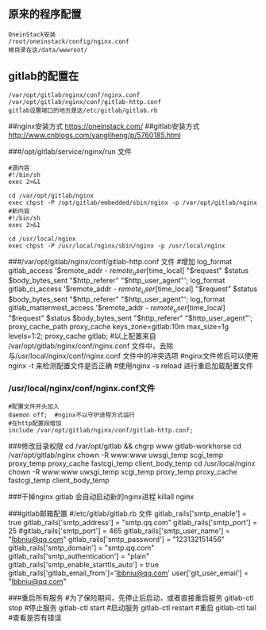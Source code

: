 ## 原来的程序配置 
	OneinStack安装
	/root/oneinstack/config/nginx.conf     
	根目录在这/data/wwwroot/
## gitlab的配置在  
		
	/var/opt/gitlab/nginx/conf/nginx.conf
	/var/opt/gitlab/nginx/conf/gitlab-http.conf          
	gitlab设置端口的地方是这/etc/gitlab/gitlab.rb

##nginx安装方式
https://oneinstack.com/
##gitlab安装方式
http://www.cnblogs.com/yangliheng/p/5760185.html


###/opt/gitlab/service/nginx/run 文件
	
	#源内容
	#!/bin/sh
	exec 2>&1
	
	cd /var/opt/gitlab/nginx
	exec chpst -P /opt/gitlab/embedded/sbin/nginx -p /var/opt/gitlab/nginx
	#新内容
	#!/bin/sh
	exec 2>&1
	
	cd /usr/local/nginx
	exec chpst -P /usr/local/nginx/sbin/nginx -p /usr/local/nginx
		
	
###/var/opt/gitlab/nginx/conf/gitlab-http.conf 文件
	#增加
	log_format gitlab_access '$remote_addr - $remote_user [$time_local] "$request" $status $body_bytes_sent "$http_referer" "$http_user_agent"';
	log_format gitlab_ci_access '$remote_addr - $remote_user [$time_local] "$request" $status $body_bytes_sent "$http_referer" "$http_user_agent"';
	log_format gitlab_mattermost_access '$remote_addr - $remote_user [$time_local] "$request" $status $body_bytes_sent "$http_referer" "$http_user_agent"';	
	proxy_cache_path proxy_cache keys_zone=gitlab:10m max_size=1g levels=1:2;
    proxy_cache gitlab;
    #以上配置来自 /var/opt/gitlab/nginx/conf/nginx.conf 文件中，去除与/usr/local/nginx/conf/nginx.conf 文件中的冲突选项
    #nginx文件修后可以使用 nginx -t 来检测配置文件是否正确
    #使用nginx -s reload 进行重启加载配置文件
  	
  	
### /usr/local/nginx/conf/nginx.conf文件
	#配置文件开头加入
	daemon off;	 #nginx不以守护进程方式运行
	#在http配置段增加
	include /var/opt/gitlab/nginx/conf/gitlab-http.conf;


###修改目录权限
	cd /var/opt/gitlab && chgrp www gitlab-workhorse
	cd /var/opt/gitlab/nginx chown -R www:www uwsgi_temp scgi_temp proxy_temp proxy_cache fastcgi_temp client_body_temp
	cd /usr/local/nginx chown -R www:www uwsgi_temp scgi_temp proxy_temp proxy_cache fastcgi_temp client_body_temp

###干掉nginx gitlab 会自动启动新的nginx进程
	killall nginx 

###gitlab邮箱配置
	#/etc/gitlab/gitlab.rb 文件
	gitlab_rails['smtp_enable'] = true
	gitlab_rails['smtp_address'] = "smtp.qq.com"
	gitlab_rails['smtp_port'] = 25
	#gitlab_rails['smtp_port'] = 465
	gitlab_rails['smtp_user_name'] = "lbbniu@qq.com"
	gitlab_rails['smtp_password'] = "123132151456"
	gitlab_rails['smtp_domain'] = "smtp.qq.com"
	gitlab_rails['smtp_authentication'] = "plain"
	gitlab_rails['smtp_enable_starttls_auto'] = true
	gitlab_rails['gitlab_email_from']='lbbniu@qq.com'
	user['git_user_email'] = "lbbniu@qq.com"
	
###重启所有服务
	#为了保险期间，先停止后启动，或者直接重启服务
	gitlab-ctl stop	 #停止服务
	gitlab-ctl start #启动服务
	gitlab-ctl restart #重启
	gitlab-ctl tail #查看是否有错误
	
